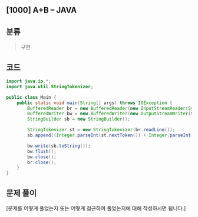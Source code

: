 ## [1000] A+B – JAVA

## 분류
> 구현

## 코드
```java
import java.io.*;
import java.util.StringTokenizer;

public class Main {
    public static void main(String[] args) throws IOException {
        BufferedReader br = new BufferedReader(new InputStreamReader(System.in));
        BufferedWriter bw = new BufferedWriter(new OutputStreamWriter(System.out));
        StringBuilder sb = new StringBuilder();

        StringTokenizer st = new StringTokenizer(br.readLine());
        sb.append((Integer.parseInt(st.nextToken()) + Integer.parseInt(st.nextToken())));

        bw.write(sb.toString());
        bw.flush();
        bw.close();
        br.close();
    }
}

```

## 문제 풀이
[문제를 어떻게 풀었는지 또는 어떻게 접근하여 풀었는지에 대해 작성하시면 됩니다.]